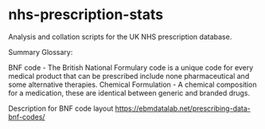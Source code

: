nhs-prescription-stats
======================

Analysis and collation scripts for the UK NHS prescription database.

Summary Glossary:

BNF code - The British National Formulary code is a unique code for every medical product that can be prescribed include
none pharmaceutical and some alternative therapies.
Chemical Formulation - A chemical composition for a medication, these are identical between generic and branded drugs.

Description for BNF code layout
https://ebmdatalab.net/prescribing-data-bnf-codes/
